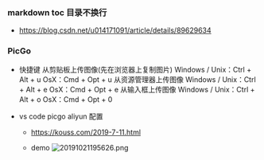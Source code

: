 ### markdown toc  目录不换行
+ https://blog.csdn.net/u014171091/article/details/89629634

### PicGo
+ 快捷键
从剪贴板上传图像(先在浏览器上复制图片)
Windows / Unix：Ctrl + Alt + u
OsX：Cmd + Opt + u
从资源管理器上传图像
Windows / Unix：Ctrl + Alt + e
OsX：Cmd + Opt + e
从输入框上传图像
Windows / Unix：Ctrl + Alt + o
OsX：Cmd + Opt + 0

+ vs code picgo aliyun 配置
    + https://kouss.com/2019-7-11.html

    + demo ![20191021195626.png](https://blog-picture-bed.oss-cn-beijing.aliyuncs.com/blog/upload/20191021195626.png)